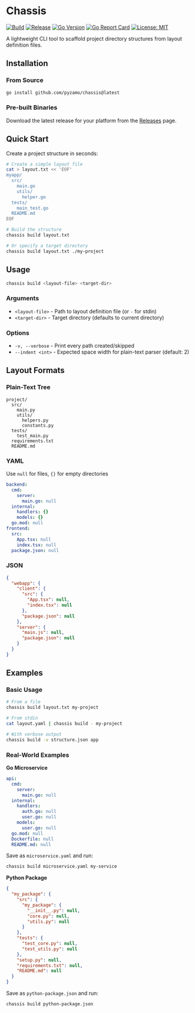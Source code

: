 # Chassis

[![Build](https://github.com/pyzamo/chassis-cli/actions/workflows/build.yml/badge.svg)](https://github.com/pyzamo/chassis-cli/actions/workflows/build.yml)
[![Release](https://img.shields.io/github/v/release/pyzamo/chassis-cli)](https://github.com/pyzamo/chassis-cli/releases/latest)
[![Go Version](https://img.shields.io/badge/go-%3E%3D1.24-blue)](https://go.dev/doc/install)
[![Go Report Card](https://goreportcard.com/badge/github.com/pyzamo/chassis-cli)](https://goreportcard.com/report/github.com/pyzamo/chassis-cli)
[![License: MIT](https://img.shields.io/badge/License-MIT-yellow.svg)](https://opensource.org/licenses/MIT)

A lightweight CLI tool to scaffold project directory structures from layout definition files.

## Installation

### From Source

```bash
go install github.com/pyzamo/chassis@latest
```

### Pre-built Binaries

Download the latest release for your platform from the [Releases](https://github.com/pyzamo/chassis-cli/releases) page.

## Quick Start

Create a project structure in seconds:

```bash
# Create a simple layout file
cat > layout.txt << 'EOF'
myapp/
  src/
    main.go
    utils/
      helper.go
  tests/
    main_test.go
  README.md
EOF

# Build the structure
chassis build layout.txt

# Or specify a target directory
chassis build layout.txt ./my-project
```

## Usage

```bash
chassis build <layout-file> <target-dir>
```

### Arguments

- `<layout-file>` - Path to layout definition file (or `-` for stdin)
- `<target-dir>` - Target directory (defaults to current directory)

### Options

- `-v, --verbose` - Print every path created/skipped
- `--indent <int>` - Expected space width for plain-text parser (default: 2)

## Layout Formats

### Plain-Text Tree

```
project/
  src/
    main.py
    utils/
      helpers.py
      constants.py
  tests/
    test_main.py
  requirements.txt
  README.md
```

### YAML

Use `null` for files, `{}` for empty directories

```yaml
backend:
  cmd:
    server:
      main.go: null
  internal:
    handlers: {}
    models: {}
  go.mod: null
frontend:
  src:
    App.tsx: null
    index.tsx: null
  package.json: null
```

### JSON
```json
{
  "webapp": {
    "client": {
      "src": {
        "App.tsx": null,
        "index.tsx": null
      },
      "package.json": null
    },
    "server": {
      "main.js": null,
      "package.json": null
    }
  }
}
```

## Examples

### Basic Usage

```bash
# From a file
chassis build layout.txt my-project

# From stdin
cat layout.yaml | chassis build - my-project

# With verbose output
chassis build -v structure.json app
```

### Real-World Examples

**Go Microservice**
```yaml
api:
  cmd:
    server:
      main.go: null
  internal:
    handlers:
      auth.go: null
      user.go: null
    models:
      user.go: null
  go.mod: null
  Dockerfile: null
  README.md: null
```

Save as `microservice.yaml` and run:
```bash
chassis build microservice.yaml my-service
```

**Python Package**
```json
{
  "my_package": {
    "src": {
      "my_package": {
        "__init__.py": null,
        "core.py": null,
        "utils.py": null
      }
    },
    "tests": {
      "test_core.py": null,
      "test_utils.py": null
    },
    "setup.py": null,
    "requirements.txt": null,
    "README.md": null
  }
}
```

Save as `python-package.json` and run:
```bash
chassis build python-package.json
```
